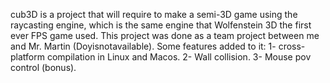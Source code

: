 cub3D is a project that will require to make a semi-3D game using the raycasting engine, which is the same engine that Wolfenstein 3D the first ever FPS game used.
This project was done as a team project between me and Mr. Martin (Doyisnotavailable).
Some features added to it:
1- cross-platform compilation in Linux and Macos.
2- Wall collision.
3- Mouse pov control (bonus).
